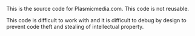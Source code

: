 This is the source code for Plasmicmedia.com.
This code is not reusable.

This code is difficult to work with and 
it is difficult to debug by design 
to prevent code theft and stealing of intellectual property.
